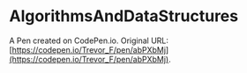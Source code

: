 # AlgorithmsAndDataStructures

A Pen created on CodePen.io. Original URL: [https://codepen.io/Trevor_F/pen/abPXbMj](https://codepen.io/Trevor_F/pen/abPXbMj).

